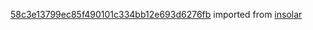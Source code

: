 [58c3e13799ec85f490101c334bb12e693d6276fb](https://github.com/insolar/insolar/commit/58c3e13799ec85f490101c334bb12e693d6276fb) imported from [insolar](https://github.com/insolar/insolar)
